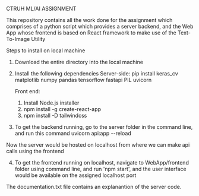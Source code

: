 CTRUH ML/AI ASSIGNMENT

This repository contains all the work done for the assignment which comprises of a python script which provides a server backend, and the Web App whose frontend is based on React framework to make use of the Text-To-Image Utility

Steps to install on local machine

1) Download the entire directory into the local machine
2) Install the following dependencies
    Server-side: 
    pip install keras_cv matplotlib numpy pandas tensorflow fastapi PIL uvicorn

    Front end:
    1) Install Node.js installer
    2) npm install -g create-react-app
    3) npm install -D tailwindcss

3) To get the backend running, go to the server folder in the command line, and run this command
uvicorn api:app --reload

Now the server would be hosted on localhost from where we can make api calls using the frontend

4) To get the frontend running on localhost, navigate to WebApp/frontend folder using command line, and run 'npm start', and the user interface would be available on the assigned localhost port

The documentation.txt file contains an explanantion of the server code.